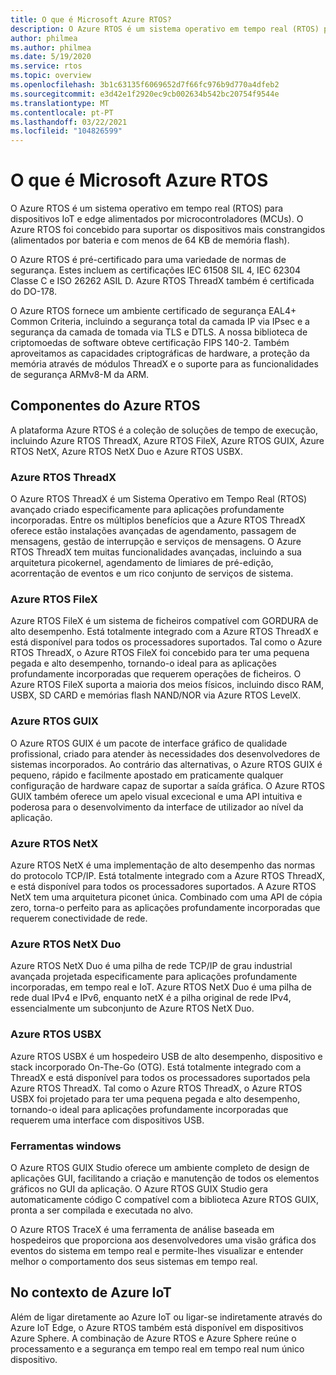 ```yaml
---
title: O que é Microsoft Azure RTOS?
description: O Azure RTOS é um sistema operativo em tempo real (RTOS) para dispositivos IoT e edge alimentados por microcontroladores (MCUs).
author: philmea
ms.author: philmea
ms.date: 5/19/2020
ms.service: rtos
ms.topic: overview
ms.openlocfilehash: 3b1c63135f6069652d7f66fc976b9d770a4dfeb2
ms.sourcegitcommit: e3d42e1f2920ec9cb002634b542bc20754f9544e
ms.translationtype: MT
ms.contentlocale: pt-PT
ms.lasthandoff: 03/22/2021
ms.locfileid: "104826599"
---
```

# <a name="what-is-microsoft-azure-rtos"></a>O que é Microsoft Azure RTOS

O Azure RTOS é um sistema operativo em tempo real (RTOS) para dispositivos IoT e edge alimentados por microcontroladores (MCUs). O Azure RTOS foi concebido para suportar os dispositivos mais constrangidos (alimentados por bateria e com menos de 64 KB de memória flash).
 
O Azure RTOS é pré-certificado para uma variedade de normas de segurança. Estes incluem as certificações IEC 61508 SIL 4, IEC 62304 Classe C e ISO 26262 ASIL D. Azure RTOS ThreadX também é certificada do DO-178.

O Azure RTOS fornece um ambiente certificado de segurança EAL4+ Common Criteria, incluindo a segurança total da camada IP via IPsec e a segurança da camada de tomada via TLS e DTLS. A nossa biblioteca de criptomoedas de software obteve certificação FIPS 140-2. Também aproveitamos as capacidades criptográficas de hardware, a proteção da memória através de módulos ThreadX e o suporte para as funcionalidades de segurança ARMv8-M da ARM.

## <a name="components-of-azure-rtos"></a>Componentes do Azure RTOS

A plataforma Azure RTOS é a coleção de soluções de tempo de execução, incluindo Azure RTOS ThreadX, Azure RTOS FileX, Azure RTOS GUIX, Azure RTOS NetX, Azure RTOS NetX Duo e Azure RTOS USBX.

### <a name="azure-rtos-threadx"></a>Azure RTOS ThreadX

O Azure RTOS ThreadX é um Sistema Operativo em Tempo Real (RTOS) avançado criado especificamente para aplicações profundamente incorporadas. Entre os múltiplos benefícios que a Azure RTOS ThreadX oferece estão instalações avançadas de agendamento, passagem de mensagens, gestão de interrupção e serviços de mensagens. O Azure RTOS ThreadX tem muitas funcionalidades avançadas, incluindo a sua arquitetura picokernel, agendamento de limiares de pré-edição, acorrentação de eventos e um rico conjunto de serviços de sistema.

### <a name="azure-rtos-filex"></a>Azure RTOS FileX

Azure RTOS FileX é um sistema de ficheiros compatível com GORDURA de alto desempenho. Está totalmente integrado com a Azure RTOS ThreadX e está disponível para todos os processadores suportados. Tal como o Azure RTOS ThreadX, o Azure RTOS FileX foi concebido para ter uma pequena pegada e alto desempenho, tornando-o ideal para as aplicações profundamente incorporadas que requerem operações de ficheiros. O Azure RTOS FileX suporta a maioria dos meios físicos, incluindo disco RAM, USBX, SD CARD e memórias flash NAND/NOR via Azure RTOS LevelX.

### <a name="azure-rtos-guix"></a>Azure RTOS GUIX

O Azure RTOS GUIX é um pacote de interface gráfico de qualidade profissional, criado para atender às necessidades dos desenvolvedores de sistemas incorporados. Ao contrário das alternativas, o Azure RTOS GUIX é pequeno, rápido e facilmente apostado em praticamente qualquer configuração de hardware capaz de suportar a saída gráfica. O Azure RTOS GUIX também oferece um apelo visual excecional e uma API intuitiva e poderosa para o desenvolvimento da interface de utilizador ao nível da aplicação.

### <a name="azure-rtos-netx"></a>Azure RTOS NetX

Azure RTOS NetX é uma implementação de alto desempenho das normas do protocolo TCP/IP. Está totalmente integrado com a Azure RTOS ThreadX, e está disponível para todos os processadores suportados. A Azure RTOS NetX tem uma arquitetura piconet única. Combinado com uma API de cópia zero, torna-o perfeito para as aplicações profundamente incorporadas que requerem conectividade de rede.

### <a name="azure-rtos-netx-duo"></a>Azure RTOS NetX Duo

Azure RTOS NetX Duo é uma pilha de rede TCP/IP de grau industrial avançada projetada especificamente para aplicações profundamente incorporadas, em tempo real e IoT. Azure RTOS NetX Duo é uma pilha de rede dual IPv4 e IPv6, enquanto netX é a pilha original de rede IPv4, essencialmente um subconjunto de Azure RTOS NetX Duo.

### <a name="azure-rtos-usbx"></a>Azure RTOS USBX

Azure RTOS USBX é um hospedeiro USB de alto desempenho, dispositivo e stack incorporado On-The-Go (OTG). Está totalmente integrado com a ThreadX e está disponível para todos os processadores suportados pela Azure RTOS ThreadX. Tal como o Azure RTOS ThreadX, o Azure RTOS USBX foi projetado para ter uma pequena pegada e alto desempenho, tornando-o ideal para aplicações profundamente incorporadas que requerem uma interface com dispositivos USB.

### <a name="windows-tools"></a>Ferramentas windows

O Azure RTOS GUIX Studio oferece um ambiente completo de design de aplicações GUI, facilitando a criação e manutenção de todos os elementos gráficos no GUI da aplicação. O Azure RTOS GUIX Studio gera automaticamente código C compatível com a biblioteca Azure RTOS GUIX, pronta a ser compilada e executada no alvo.

O Azure RTOS TraceX é uma ferramenta de análise baseada em hospedeiros que proporciona aos desenvolvedores uma visão gráfica dos eventos do sistema em tempo real e permite-lhes visualizar e entender melhor o comportamento dos seus sistemas em tempo real.

## <a name="in-the-context-of-azure-iot"></a>No contexto de Azure IoT

Além de ligar diretamente ao Azure IoT ou ligar-se indiretamente através do Azure IoT Edge, o Azure RTOS também está disponível em dispositivos Azure Sphere. A combinação de Azure RTOS e Azure Sphere reúne o processamento e a segurança em tempo real em tempo real num único dispositivo.

